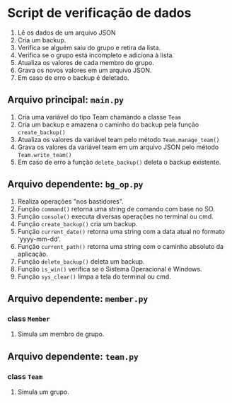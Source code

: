 # Script de verificação de dados
1. Lê os dados de um arquivo JSON
2. Cria um backup.
3. Verifica se alguém saiu do grupo e retira da lista.
4. Verifica se o grupo está incompleto e adiciona à lista.
5. Atualiza os valores de cada membro do grupo.
6. Grava os novos valores em um arquivo JSON.
7. Em caso de erro o backup é deletado.
## Arquivo principal: ```main.py```
1. Cria uma variável do tipo Team chamando a classe ```Team```
2. Cria um backup e amazena o caminho do backup pela função ```create_backup()```
3. Atualiza os valores da variável team pelo método ```Team.manage_team()```
5. Grava os valores da variável team em um arquivo JSON pelo método ```Team.write_team()```
6. Em caso de erro a função ```delete_backup()``` deleta o backup existente.
## Arquivo dependente: ```bg_op.py```
1. Realiza operações "nos bastidores".
2. Função ```command()``` retorna uma string de comando com base no SO.
3. Função ```console()``` executa diversas operações no terminal ou cmd.
4. Função ```create_backup()``` cria um backup.
5. Função ```current_date()``` retorna uma string com a data atual no formato 'yyyy-mm-dd'.
6. Função ```current_path()``` retorna uma string com o caminho absoluto da aplicação.
7. Função ```delete_backup()``` deleta um backup.
8. Função ```is_win()``` verifica se o Sistema Operacional é Windows.
9. Função ```sys_clear()``` limpa a tela do terminal ou cmd.
## Arquivo dependente: ```member.py```
### class ```Member```
1. Simula um membro de grupo.
## Arquivo dependente: ```team.py```
### class ```Team```
1. Simula um grupo.
